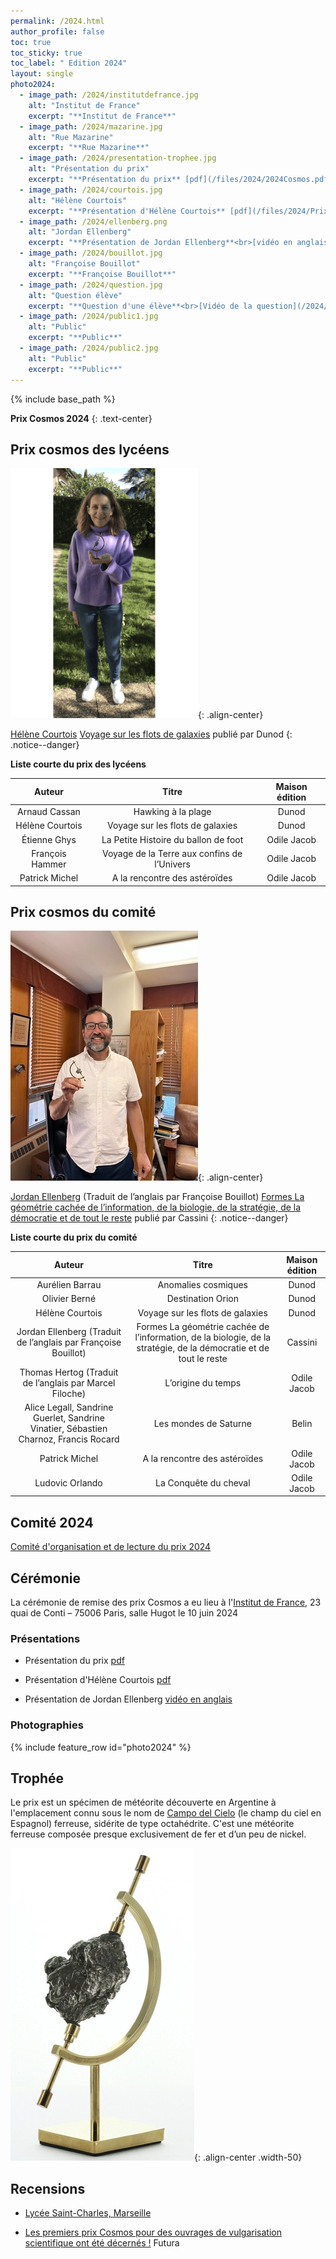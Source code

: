 ```yaml
---
permalink: /2024.html
author_profile: false
toc: true
toc_sticky: true
toc_label: " Edition 2024"
layout: single
photo2024:
  - image_path: /2024/institutdefrance.jpg
    alt: "Institut de France"
    excerpt: "**Institut de France**"
  - image_path: /2024/mazarine.jpg
    alt: "Rue Mazarine"
    excerpt: "**Rue Mazarine**"
  - image_path: /2024/presentation-trophee.jpg
    alt: "Présentation du prix"
    excerpt: "**Présentation du prix** [pdf](/files/2024/2024Cosmos.pdf)"
  - image_path: /2024/courtois.jpg
    alt: "Hélène Courtois"
    excerpt: "**Présentation d'Hélène Courtois** [pdf](/files/2024/Prix_cosmos_juin_2024_Courtois.pdf)"
  - image_path: /2024/ellenberg.png
    alt: "Jordan Ellenberg"
    excerpt: "**Présentation de Jordan Ellenberg**<br>[vidéo en anglais](https://drive.google.com/file/d/1XY-I_n-U6q21qoCwEZeKY2lTbkX9zPfJ/view?usp=share_link)"
  - image_path: /2024/bouillot.jpg
    alt: "Françoise Bouillot"
    excerpt: "**Françoise Bouillot**"
  - image_path: /2024/question.jpg
    alt: "Question élève"
    excerpt: "**Question d'une élève**<br>[Vidéo de la question](/2024/question.mov)"
  - image_path: /2024/public1.jpg
    alt: "Public"
    excerpt: "**Public**"
  - image_path: /2024/public2.jpg
    alt: "Public"
    excerpt: "**Public**"
---
```


{% include base_path %}

**Prix Cosmos 2024**
{: .text-center}


## Prix cosmos des lycéens 


![Hélène Courtois](/images/2024/Helene_Courtois_2024_small.png){: .align-center}

[Hélène Courtois](https://www.iufrance.fr/les-membres-de-liuf/membre/1471-helene-courtois.html)  [Voyage sur les flots de galaxies](https://www.dunod.com/sciences-techniques/voyage-sur-flots-galaxies-laniakea-et-au-dela-1) publié par Dunod
{: .notice--danger}


**Liste courte du prix des lycéens**

| Auteur | Titre | Maison édition|
|:------:|:----:|:-----------:|
| Arnaud Cassan| Hawking à la plage| Dunod|
| Hélène Courtois| Voyage sur les flots de galaxies| Dunod|
| Étienne Ghys| La Petite Histoire du ballon de foot | Odile Jacob|
| François Hammer| Voyage de la Terre aux confins de l’Univers| Odile Jacob|
| Patrick Michel| A la rencontre des astéroïdes| Odile Jacob|

## Prix cosmos du comité


![Jordan Ellenberg](/images/2024/Jordan_Ellenberg_2024_small.jpg){: .align-center}

[Jordan Ellenberg](https://www.jordanellenberg.com) (Traduit de l’anglais par Françoise Bouillot)  [Formes La géométrie cachée de l’information, de la biologie, de la stratégie, de la démocratie et de tout le reste](https://store.cassini.fr/img/catalogues/Catalogue-Cassini-2022-2023.pdf) publié par Cassini
{: .notice--danger}



**Liste courte du prix du comité**

| Auteur | Titre | Maison édition|
|:------:|:----:|:-----------:|
| Aurélien Barrau| Anomalies cosmiques |Dunod|
| Olivier Berné| Destination Orion |Dunod|
| Hélène Courtois| Voyage sur les flots de galaxies |Dunod|
| Jordan Ellenberg (Traduit de l’anglais par Françoise Bouillot) | Formes La géométrie cachée de l’information, de la biologie, de la stratégie, de la démocratie et de tout le reste| Cassini|
| Thomas Hertog (Traduit de l’anglais par Marcel Filoche) | L’origine du temps| Odile Jacob|
| Alice Legall, Sandrine Guerlet, Sandrine Vinatier, Sébastien Charnoz, Francis Rocard| Les mondes de Saturne|Belin|
| Patrick Michel| A la rencontre des astéroïdes| Odile Jacob|
| Ludovic Orlando| La Conquête du cheval |Odile Jacob|

## Comité 2024

[Comité d'organisation et de lecture du prix 2024](/comites2024.html)

## Cérémonie


La cérémonie de remise des prix Cosmos a eu lieu à l'[Institut de France](https://www.institutdefrance.fr), 23 quai de Conti – 75006 Paris, salle Hugot le 10 juin 2024 

### Présentations

- Présentation du prix [pdf](/files/2024/2024Cosmos.pdf)

- Présentation d'Hélène Courtois [pdf](/files/2024/Prix_cosmos_juin_2024_Courtois.pdf)

- Présentation de Jordan Ellenberg [vidéo en anglais](https://drive.google.com/file/d/1XY-I_n-U6q21qoCwEZeKY2lTbkX9zPfJ/view?usp=share_link)

### Photographies

{% include feature_row id="photo2024"  %}

## Trophée 

Le prix est un spécimen de météorite découverte en Argentine à l'emplacement connu sous le nom de  [Campo del Cielo](https://fr.wikipedia.org/wiki/Campo_del_Cielo) (le champ du ciel en Espagnol) ferreuse, sidérite  de type octahédrite. C'est une météorite ferreuse composée presque exclusivement de fer et d’un peu de nickel. 
 
![meteorite](/images/meteorite.png){: .align-center .width-50}

## Recensions

 + [Lycée Saint-Charles, Marseille](https://www.site.ac-aix-marseille.fr/lyc-stcharles/spip/Sept-eleves-volontaires-ont-eu-la-chance-de.html)

 + [Les premiers prix Cosmos pour des ouvrages de vulgarisation scientifique ont été décernés !](https://www.futura-sciences.com/sciences/actualites/astronomie-premiers-prix-cosmos-ouvrages-vulgarisation-scientifique-ont-ete-decernes-115672/) Futura

